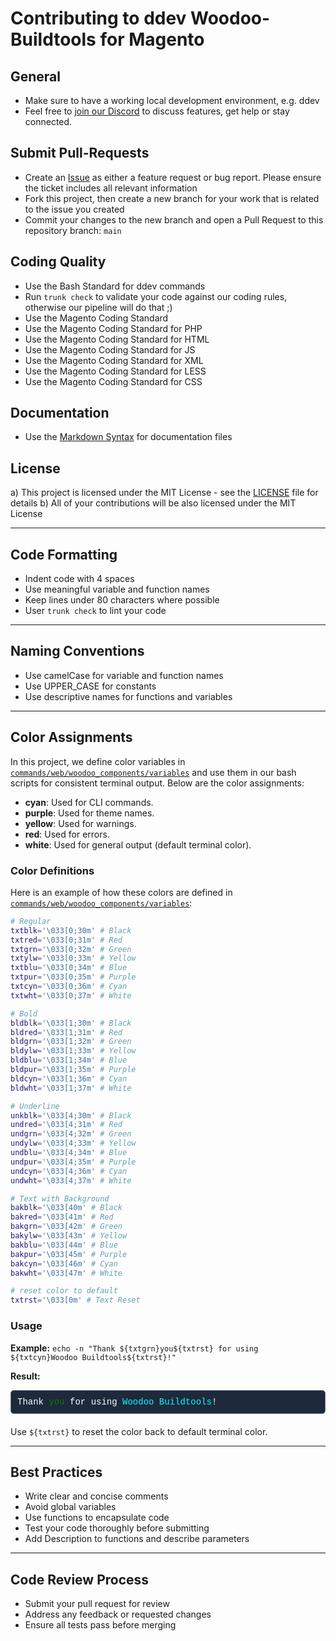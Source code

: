 # Contributing to ddev Woodoo-Buildtools for Magento

## General

-   Make sure to have a working local development environment, e.g. ddev
-   Feel free to [join our Discord](https://discord.gg/H5CjMXQQHn) to discuss features, get help or stay connected.

## Submit Pull-Requests

-   Create an [Issue](https://github.com/dermatz/ddev-woodoo-buildtools-magento/issues) as either a feature request or bug report. Please ensure the ticket includes all relevant information
-   Fork this project, then create a new branch for your work that is related to the issue you created
-   Commit your changes to the new branch and open a Pull Request to this repository branch: `main`

## Coding Quality

-   Use the Bash Standard for ddev commands
-   Run `trunk check` to validate your code against our coding rules, otherwise our pipeline will do that ;)
-   Use the Magento Coding Standard
-   Use the Magento Coding Standard for PHP
-   Use the Magento Coding Standard for HTML
-   Use the Magento Coding Standard for JS
-   Use the Magento Coding Standard for XML
-   Use the Magento Coding Standard for LESS
-   Use the Magento Coding Standard for CSS

## Documentation

-   Use the [Markdown Syntax](https://www.markdownguide.org/basic-syntax/) for documentation files

## License

a) This project is licensed under the MIT License - see the [LICENSE](./LICENSE) file for details
b) All of your contributions will be also licensed under the MIT License

---

## Code Formatting

-   Indent code with 4 spaces
-   Use meaningful variable and function names
-   Keep lines under 80 characters where possible
-   User `trunk check` to lint your code

---

## Naming Conventions

-   Use camelCase for variable and function names
-   Use UPPER_CASE for constants
-   Use descriptive names for functions and variables

---

## Color Assignments

In this project, we define color variables in [`commands/web/woodoo_components/variables`](../commands/web/woodoo_components/variables) and use them in our bash scripts for consistent terminal output. Below are the color assignments:

-   **cyan**: Used for CLI commands.
-   **purple**: Used for theme names.
-   **yellow**: Used for warnings.
-   **red**: Used for errors.
-   **white**: Used for general output (default terminal color).

### Color Definitions

Here is an example of how these colors are defined in [`commands/web/woodoo_components/variables`](../commands/web/woodoo_components/variables):

```bash
# Regular
txtblk='\033[0;30m' # Black
txtred='\033[0;31m' # Red
txtgrn='\033[0;32m' # Green
txtylw='\033[0;33m' # Yellow
txtblu='\033[0;34m' # Blue
txtpur='\033[0;35m' # Purple
txtcyn='\033[0;36m' # Cyan
txtwht='\033[0;37m' # White

# Bold
bldblk='\033[1;30m' # Black
bldred='\033[1;31m' # Red
bldgrn='\033[1;32m' # Green
bldylw='\033[1;33m' # Yellow
bldblu='\033[1;34m' # Blue
bldpur='\033[1;35m' # Purple
bldcyn='\033[1;36m' # Cyan
bldwht='\033[1;37m' # White

# Underline
unkblk='\033[4;30m' # Black
undred='\033[4;31m' # Red
undgrn='\033[4;32m' # Green
undylw='\033[4;33m' # Yellow
undblu='\033[4;34m' # Blue
undpur='\033[4;35m' # Purple
undcyn='\033[4;36m' # Cyan
undwht='\033[4;37m' # White

# Text with Background
bakblk='\033[40m' # Black
bakred='\033[41m' # Red
bakgrn='\033[42m' # Green
bakylw='\033[43m' # Yellow
bakblu='\033[44m' # Blue
bakpur='\033[45m' # Purple
bakcyn='\033[46m' # Cyan
bakwht='\033[47m' # White

# reset color to default
txtrst='\033[0m' # Text Reset
```

### Usage

**Example:** `echo -n "Thank ${txtgrn}you${txtrst} for using ${txtcyn}Woodoo Buildtools${txtrst}!"`

**Result:**

<div style="background-color:#1E293B;color:white;font-family:courier;border:1px solid #64748B;padding:10px;border-radius:5px;margin: 10px 0 20px;">
   Thank <span style="color:green">you</span> for using <span style="color:cyan">Woodoo Buildtools</span>!
</div>

Use `${txtrst}` to reset the color back to default terminal color.

---

## Best Practices

-   Write clear and concise comments
-   Avoid global variables
-   Use functions to encapsulate code
-   Test your code thoroughly before submitting
-   Add Description to functions and describe parameters

---

## Code Review Process

-   Submit your pull request for review
-   Address any feedback or requested changes
-   Ensure all tests pass before merging
